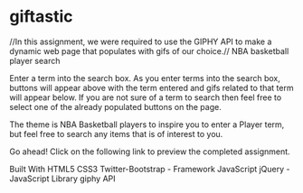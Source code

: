 # giftastic
//In this assignment, we were required to use the GIPHY API to make a dynamic web page that populates with gifs of our choice.//
NBA basketball player search

Enter a term into the search box. As you enter terms into the search box, buttons will appear above with the term entered and gifs related to that term will appear below. If you are not sure of a term to search then feel free to select one of the already populated buttons on the page.

The theme is NBA Basketball players to inspire you to enter a Player term, but feel free to search any items that is of interest to you.

Go ahead! Click on the following link to preview the completed assignment.

Built With
HTML5
CSS3
Twitter-Bootstrap - Framework
JavaScript
jQuery - JavaScript Library
giphy API